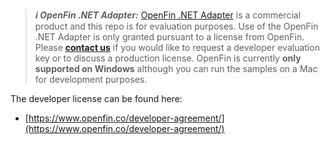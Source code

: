 >**_:information_source: OpenFin .NET Adapter:_** [OpenFin .NET Adapter](https://developers.openfin.co/of-docs/docs/net-api) is a commercial product and this repo is for evaluation purposes. Use of the OpenFin .NET Adapter is only granted pursuant to a  license from OpenFin. Please [**contact us**](https://www.openfin.co/workspace/poc/) if you would like to request a developer evaluation key or to discuss a production license.
OpenFin is currently **only supported on Windows** although you can run the samples on a Mac for development purposes.

The developer license can be found here:

* [https://www.openfin.co/developer-agreement/](https://www.openfin.co/developer-agreement/)